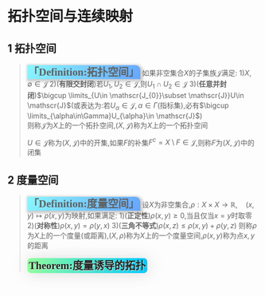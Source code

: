 # 拓扑空间与连续映射
## 1 拓扑空间 
> <span style='background-image: linear-gradient(120deg, #89f7fe 0%, #66a6ff 100%);font-size:1.5em;font-style:normal;padding:2px;font-family:方正龙爪简体;font-weight:bold;border-radius:0 10px 0 0;box-shadow: 2px 2px 5px 3px #ccc;'>「Definition:拓扑空间」</span> 
> 如果非空集合$X$的子集族$\mathscr{J}$满足:
> 1)$X,\emptyset\in \mathscr{J}$ 
> 2)(**有限交封闭**)若$U_{1},U_{2}\in \mathscr{J}$,则$U_{1}\cap U_{2}\in \mathscr{J}$
> 3)(**任意并封闭**)$\bigcup \limits_{U\in \mathscr{J_{0}}\subset \mathscr{J}}U\in \mathscr{J}$(或表达为:若$U_{\alpha}\in \mathscr{J},\alpha\in\Gamma$(指标集),必有$\bigcup \limits_{\alpha\in\Gamma}U_{\alpha}\in \mathscr{J}$)  
> 则称$\mathscr{J}$为$X$上的一个拓扑空间,$(X,\mathscr{J})$称为$X$上的一个拓扑空间
> 
> $U\in \mathscr{J}$称为$(X,\mathscr{J})$中的开集,如果$F$的补集$F^c=X\setminus F\in \mathscr{J}$,则称$F$为$(X,\mathscr{J})$中的闭集

## 2 度量空间
> <span style='background-image: linear-gradient(120deg, #89f7fe 0%, #66a6ff 100%);font-size:1.5em;font-style:normal;padding:2px;font-family:方正龙爪简体;font-weight:bold;border-radius:0 10px 0 0;box-shadow: 2px 2px 5px 3px #ccc;'>「Definition:度量空间」</span>
> 设$X$为非空集合,$\rho:X\times X\to \mathbb{R},\quad(x,y)\mapsto \rho(x,y)$为映射,如果满足:
> 1)(**正定性**)$\rho(x,y)\geqslant0$,当且仅当$x=y$时取零
> 2)(**对称性**)$\rho(x,y)=\rho(y,x)$
> 3)(**三角不等式**)$\rho(x,z)\leqslant\rho(x,y)+\rho(y,z)$
> 则称$\rho$为$X$上的一个度量(或距离),$(X,\rho)$称为$X$上的一个度量空间,$\rho(x,y)$称为点$x,y$的距离 
> 
> <span style='font-family:汉仪劲楷简 Regular,Stem;font-style: normal;font-weight: bold;color: #242424;text-decoration: none;text-shadow: 1px 1px 1px #eeece1;font-size:1.5em;background-image: linear-gradient(to right, #92fe9d 0%, #00c9ff 100%);border-radius:7px;box-shadow: 1px 1px 29px rgb(204, 204, 204, 0.68);padding:3px;'>Theorem:度量诱导的拓扑</span>
> 